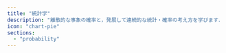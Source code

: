 ```yaml
---
title: "統計学"
description: "離散的な事象の確率と，発展して連続的な統計・確率の考え方を学びます．"
icon: "chart-pie"
sections:
  - "probability"
---
```

